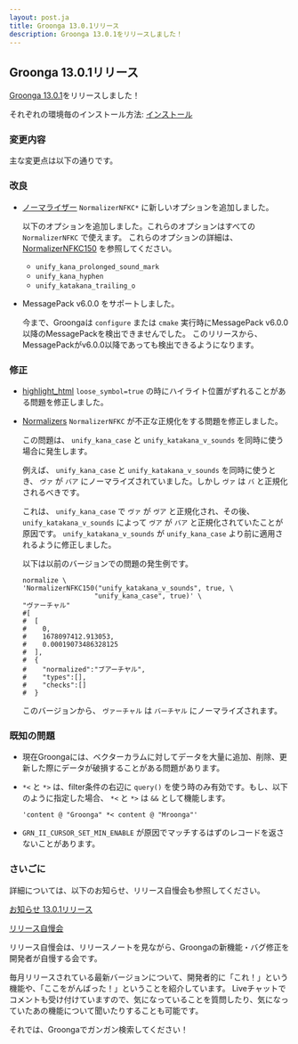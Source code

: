 ```yaml
---
layout: post.ja
title: Groonga 13.0.1リリース
description: Groonga 13.0.1をリリースしました！
---
```


## Groonga 13.0.1リリース

[Groonga 13.0.1](/ja/docs/news.html#release-13-0-1)をリリースしました！

それぞれの環境毎のインストール方法: [インストール](/ja/docs/install.html)

### 変更内容

主な変更点は以下の通りです。

### 改良

* [ノーマライザー](/ja/docs/reference/normalizers.html) ``NormalizerNFKC*`` に新しいオプションを追加しました。

  以下のオプションを追加しました。これらのオプションはすべての ``NormalizerNFKC`` で使えます。
  これらのオプションの詳細は、 [NormalizerNFKC150](/ja/docs/reference/normalizers/normalizer_nfkc150.html) を参照してください。

    * ``unify_kana_prolonged_sound_mark``
    * ``unify_kana_hyphen``
    * ``unify_katakana_trailing_o``

* MessagePack v6.0.0 をサポートしました。

  今まで、Groongaは ``configure`` または ``cmake`` 実行時にMessagePack v6.0.0以降のMessagePackを検出できませんでした。
  このリリースから、MessagePackがv6.0.0以降であっても検出できるようになります。

### 修正

* [highlight_html](/ja/docs/reference/functions/highlight_html) ``loose_symbol=true`` の時にハイライト位置がずれることがある問題を修正しました。

* [Normalizers](/ja/docs/reference/normalizers.html) ``NormalizerNFKC`` が不正な正規化をする問題を修正しました。

  この問題は、 ``unify_kana_case`` と ``unify_katakana_v_sounds`` を同時に使う場合に発生します。

  例えば、 ``unify_kana_case`` と ``unify_katakana_v_sounds`` を同時に使うとき、 ``ヴァ`` が ``バア`` にノーマライズされていました。しかし ``ヴァ`` は ``バ`` と正規化されるべきです。

  これは、 ``unify_kana_case`` で ``ヴァ`` が ``ヴア`` と正規化され、その後、 ``unify_katakana_v_sounds`` によって ``ヴア`` が ``バア`` と正規化されていたことが原因です。 ``unify_katakana_v_sounds`` が ``unify_kana_case`` より前に適用されるように修正しました。

  以下は以前のバージョンでの問題の発生例です。

  ```
  normalize \
  'NormalizerNFKC150("unify_katakana_v_sounds", true, \
                    "unify_kana_case", true)' \
  "ヴァーチャル"
  #[
  #  [
  #    0,
  #    1678097412.913053,
  #    0.00019073486328125
  #  ],
  #  {
  #    "normalized":"ブアーチヤル",
  #    "types":[],
  #    "checks":[]
  #  }
  ```

  このバージョンから、 ``ヴァーチャル`` は ``バーチヤル`` にノーマライズされます。

### 既知の問題

* 現在Groongaには、ベクターカラムに対してデータを大量に追加、削除、更新した際にデータが破損することがある問題があります。

* `*<` と `*>` は、filter条件の右辺に `query()` を使う時のみ有効です。もし、以下のように指定した場合、 `*<` と `*>` は `&&` として機能します。

  ``
  'content @ "Groonga" *< content @ "Mroonga"'
  ``

* `GRN_II_CURSOR_SET_MIN_ENABLE` が原因でマッチするはずのレコードを返さないことがあります。

### さいごに

詳細については、以下のお知らせ、リリース自慢会も参照してください。

[お知らせ 13.0.1リリース](/ja/docs/news.html#release-13-0-1)

[リリース自慢会](https://www.youtube.com/playlist?list=PLKb0MEIU7gvRxTDecELqAOzOsa21dSwtU)

リリース自慢会は、リリースノートを見ながら、Groongaの新機能・バグ修正を開発者が自慢する会です。

毎月リリースされている最新バージョンについて、開発者的に「これ！」という機能や、「ここをがんばった！」ということを紹介しています。
Liveチャットでコメントも受け付けていますので、気になっていることを質問したり、気になっていたあの機能について聞いたりすることも可能です。

それでは、Groongaでガンガン検索してください！

